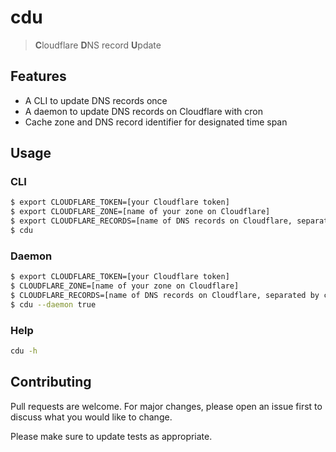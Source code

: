 # cdu

> **C**loudflare **D**NS record **U**pdate

## Features

* A CLI to update DNS records once
* A daemon to update DNS records on Cloudflare with cron
* Cache zone and DNS record identifier for designated time span

## Usage

### CLI

```bash
$ export CLOUDFLARE_TOKEN=[your Cloudflare token]
$ export CLOUDFLARE_ZONE=[name of your zone on Cloudflare]
$ export CLOUDFLARE_RECORDS=[name of DNS records on Cloudflare, separated by comma]
$ cdu
```

### Daemon

```bash
$ export CLOUDFLARE_TOKEN=[your Cloudflare token]
$ CLOUDFLARE_ZONE=[name of your zone on Cloudflare]
$ CLOUDFLARE_RECORDS=[name of DNS records on Cloudflare, separated by comma]
$ cdu --daemon true
```

### Help

```bash
cdu -h
```

## Contributing

Pull requests are welcome. For major changes, please open an issue first to discuss what you would like to change.

Please make sure to update tests as appropriate.
